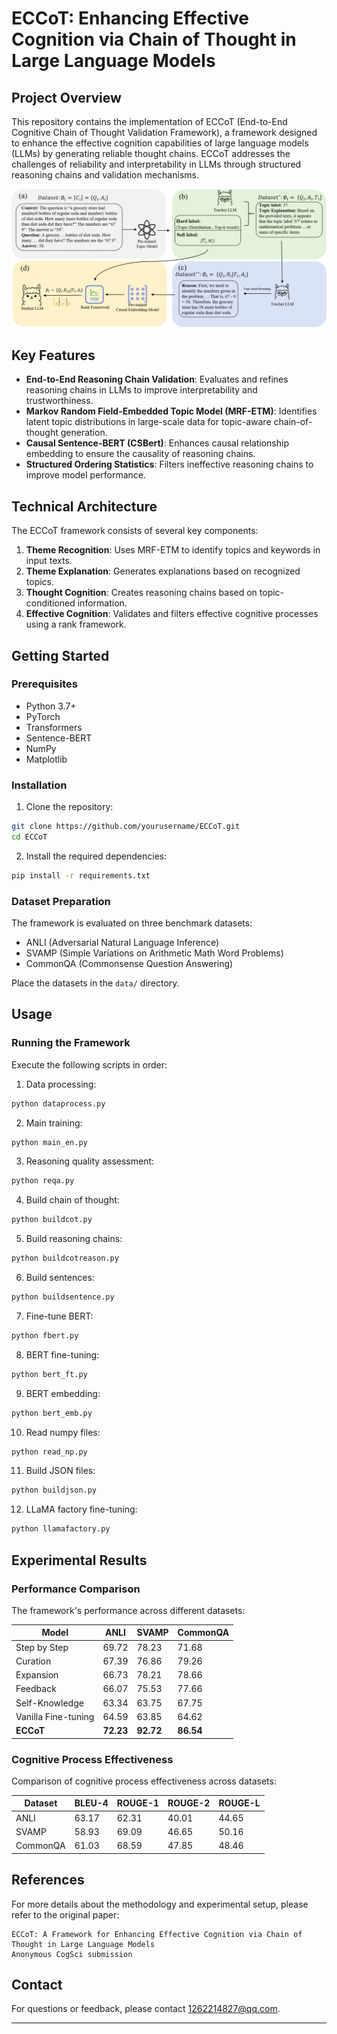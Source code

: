 # ECCoT: Enhancing Effective Cognition via Chain of Thought in Large Language Models

## Project Overview
This repository contains the implementation of ECCoT (End-to-End Cognitive Chain of Thought Validation Framework), a framework designed to enhance the effective cognition capabilities of large language models (LLMs) by generating reliable thought chains. ECCoT addresses the challenges of reliability and interpretability in LLMs through structured reasoning chains and validation mechanisms.

![ECCoT Framework](src/fig1.png)

## Key Features
- **End-to-End Reasoning Chain Validation**: Evaluates and refines reasoning chains in LLMs to improve interpretability and trustworthiness.
- **Markov Random Field-Embedded Topic Model (MRF-ETM)**: Identifies latent topic distributions in large-scale data for topic-aware chain-of-thought generation.
- **Causal Sentence-BERT (CSBert)**: Enhances causal relationship embedding to ensure the causality of reasoning chains.
- **Structured Ordering Statistics**: Filters ineffective reasoning chains to improve model performance.

## Technical Architecture
The ECCoT framework consists of several key components:
1. **Theme Recognition**: Uses MRF-ETM to identify topics and keywords in input texts.
2. **Theme Explanation**: Generates explanations based on recognized topics.
3. **Thought Cognition**: Creates reasoning chains based on topic-conditioned information.
4. **Effective Cognition**: Validates and filters effective cognitive processes using a rank framework.

## Getting Started

### Prerequisites
- Python 3.7+
- PyTorch
- Transformers
- Sentence-BERT
- NumPy
- Matplotlib

### Installation
1. Clone the repository:
```bash
git clone https://github.com/yourusername/ECCoT.git
cd ECCoT
```

2. Install the required dependencies:
```bash
pip install -r requirements.txt
```

### Dataset Preparation
The framework is evaluated on three benchmark datasets:
- ANLI (Adversarial Natural Language Inference)
- SVAMP (Simple Variations on Arithmetic Math Word Problems)
- CommonQA (Commonsense Question Answering)

Place the datasets in the `data/` directory.

## Usage

### Running the Framework
Execute the following scripts in order:

1. Data processing:
```bash
python dataprocess.py
```

2. Main training:
```bash
python main_en.py
```

3. Reasoning quality assessment:
```bash
python reqa.py
```

4. Build chain of thought:
```bash
python buildcot.py
```

5. Build reasoning chains:
```bash
python buildcotreason.py
```

6. Build sentences:
```bash
python buildsentence.py
```

7. Fine-tune BERT:
```bash
python fbert.py
```

8. BERT fine-tuning:
```bash
python bert_ft.py
```

9. BERT embedding:
```bash
python bert_emb.py
```

10. Read numpy files:
```bash
python read_np.py
```

11. Build JSON files:
```bash
python buildjson.py
```

12. LLaMA factory fine-tuning:
```bash
python llamafactory.py
```

## Experimental Results

### Performance Comparison
The framework's performance across different datasets:

| Model          | ANLI  | SVAMP | CommonQA |
|----------------|-------|-------|----------|
| Step by Step   | 69.72 | 78.23 | 71.68    |
| Curation       | 67.39 | 76.86 | 79.26    |
| Expansion      | 66.73 | 78.21 | 78.66    |
| Feedback       | 66.07 | 75.53 | 77.66    |
| Self-Knowledge | 63.34 | 63.75 | 67.75    |
| Vanilla Fine-tuning | 64.59 | 63.85 | 64.62    |
| **ECCoT**      | **72.23** | **92.72** | **86.54** |

### Cognitive Process Effectiveness
Comparison of cognitive process effectiveness across datasets:

| Dataset | BLEU-4 | ROUGE-1 | ROUGE-2 | ROUGE-L |
|---------|--------|---------|---------|---------|
| ANLI    | 63.17  | 62.31   | 40.01   | 44.65   |
| SVAMP   | 58.93  | 69.09   | 46.65   | 50.16   |
| CommonQA| 61.03  | 68.59   | 47.85   | 48.46   |

## References
For more details about the methodology and experimental setup, please refer to the original paper:
```
ECCoT: A Framework for Enhancing Effective Cognition via Chain of Thought in Large Language Models
Anonymous CogSci submission
```




## Contact
For questions or feedback, please contact 1262214827@qq.com.

---
